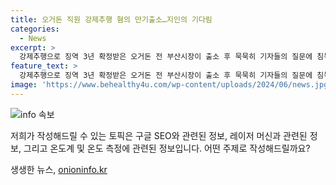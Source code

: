 ```yaml
---
title: 오거돈 직원 강제추행 혐의 만기출소…지인의 기다림
categories:
  - News
excerpt: >
  강제추행으로 징역 3년 확정받은 오거돈 전 부산시장이 출소 후 묵묵히 기자들의 질문에 침묵했다. 피해자에 대한 손해배상 판결을 받은 그는 부산판 블랙리스트 혐의로도 집행유예를 받았다. 전직 시장의 침묵과 논란의 중심에 서서히 사라지고 있는 모습이 눈에 띈다.
feature_text: >
  강제추행으로 징역 3년 확정받은 오거돈 전 부산시장이 출소 후 묵묵히 기자들의 질문에 침묵했다. 피해자에 대한 손해배상 판결을 받은 그는 부산판 블랙리스트 혐의로도 집행유예를 받았다. 전직 시장의 침묵과 논란의 중심에 서서히 사라지고 있는 모습이 눈에 띈다.
image: 'https://www.behealthy4u.com/wp-content/uploads/2024/06/news.jpg'
---
```


<p><img src="https://www.behealthy4u.com/wp-content/uploads/2024/06/news.jpg" alt="info 속보" /></p>

<p>저희가 작성해드릴 수 있는 토픽은 구글 SEO와 관련된 정보, 레이저 머신과 관련된 정보, 그리고 온도계 및 온도 측정에 관련된 정보입니다. 어떤 주제로 작성해드릴까요?</p>
생생한 뉴스, <a href="https://onioninfo.kr" rel="dofollow">onioninfo.kr</a>


